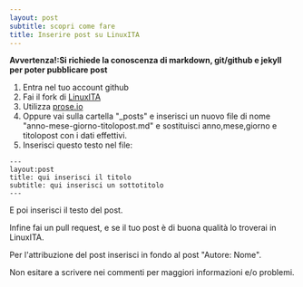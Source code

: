```yaml
---
layout: post
subtitle: scopri come fare
title: Inserire post su LinuxITA
---
```


**Avvertenza!:Si richiede la conoscenza di markdown, git/github e jekyll per poter pubblicare post**

1. Entra nel tuo account github
2. Fai il fork di [LinuxITA](https://github.com/linuxita/linuxita.github.io)
3. Utilizza [prose.io](http://prose.io)
4. Oppure vai sulla cartella "_posts" e inserisci un nuovo file di nome "anno-mese-giorno-titolopost.md" e sostituisci anno,mese,giorno e titolopost con i dati effettivi.
5. Inserisci questo testo nel file:

~~~
---
layout:post
title: qui inserisci il titolo
subtitle: qui inserisci un sottotitolo
---

~~~

E poi inserisci il testo del post.

Infine fai un pull request, e se il tuo post è di buona qualità lo troverai in LinuxITA.

Per l'attribuzione del post inserisci in fondo al
post "Autore: Nome".

Non esitare a scrivere nei commenti per maggiori informazioni e/o problemi.
